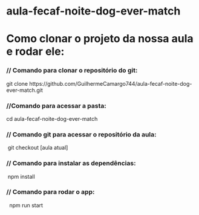 # aula-fecaf-noite-dog-ever-match

<h1>Como clonar o projeto da nossa aula e rodar ele: </h1> 
<h3>
  // Comando para clonar o repositório do git: 
</h3>
<p>
   git clone https://github.com/GuilhermeCamargo744/aula-fecaf-noite-dog-ever-match.git
</p>

<h3>
  //Comando para acessar a pasta:
</h3>
<p>
  cd aula-fecaf-noite-dog-ever-match
</p>

<h3>
  // Comando git para acessar o repositório da aula: 
</h3>
<p>
   git checkout [aula atual]
</p>

<h3>
  // Comando para instalar as dependências:
</h3>
<p>
   npm install 
</p>

<h3>
  // Comando para rodar o app:
</h3>
<p>
    npm run start
</p>




   
